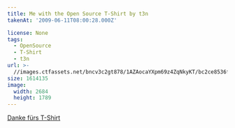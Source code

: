 ```yaml
---
title: Me with the Open Source T-Shirt by t3n
takenAt: '2009-06-11T08:00:28.000Z'

license: None
tags:
  - OpenSource
  - T-Shirt
  - t3n
url: >-
  //images.ctfassets.net/bncv3c2gt878/1AZAocaYXpm69z4ZqNkyKT/bc2ce8536f0d2bda7dd1b08d5ed4333a/me-with-the-open-source-t-shirt-by-t3n_4353790016_o
size: 1614135
image:
  width: 2684
  height: 1789
---
```


[Danke fürs T-Shirt](http://m.tacker.org/blog/1985.danke-furs-t-shirt.html)
